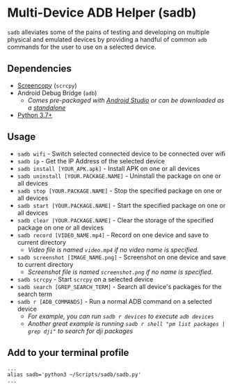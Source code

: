 # Multi-Device ADB Helper (sadb)

`sadb` alleviates some of the pains of testing and developing on multiple physical and emulated devices by providing a handful of common `adb` commands for the user to use on a selected device.

## Dependencies
- [Screencopy](https://github.com/Genymobile/scrcpy) (`scrcpy`)
- Android Debug Bridge (`adb`)
  - *Comes pre-packaged with [Android Studio](https://developer.android.com/studio) or can be downloaded as a [standalone](https://developer.android.com/studio/releases/platform-tools)*
- [Python 3.7+](https://www.python.org/downloads/)



## Usage
- `sadb wifi` - Switch selected connected device to be connected over wifi
- `sadb ip` - Get the IP Address of the selected device
- `sadb install [YOUR_APK.apk]` - Install APK on one or all devices
- `sadb uninstall [YOUR.PACKAGE.NAME]` - Uninstall the package on one or all devices
- `sadb stop [YOUR.PACKAGE.NAME]` - Stop the specified package on one or all devices
- `sadb start [YOUR.PACKAGE.NAME]` - Start the specified package on one or all devices
- `sadb clear [YOUR.PACKAGE.NAME]` - Clear the storage of the specified package on one or all devices
- `sadb record [VIDEO_NAME.mp4]` - Record on one device and save to current directory
  - *Video file is named `video.mp4` if no video name is specified.*
- `sadb screenshot [IMAGE_NAME.png]` - Screenshot on one device and save to current directory
  - *Screenshot file is named `screenshot.png` if no name is specified.*
- `sadb scrcpy` - Start `scrcpy` on a selected device
- `sadb search [GREP_SEARCH_TERM]` - Search all device's packages for the search term
- `sadb r [ADB_COMMANDS]` - Run a normal ADB command on a selected device
  - *For example, you can run `sadb r devices` to execute `adb devices`*
  - *Another great example is running `sadb r shell "pm list packages | grep dji"` to search for dji packages* 


## Add to your terminal profile
```
...
alias sadb='python3 ~/Scripts/sadb/sadb.py'
...
```